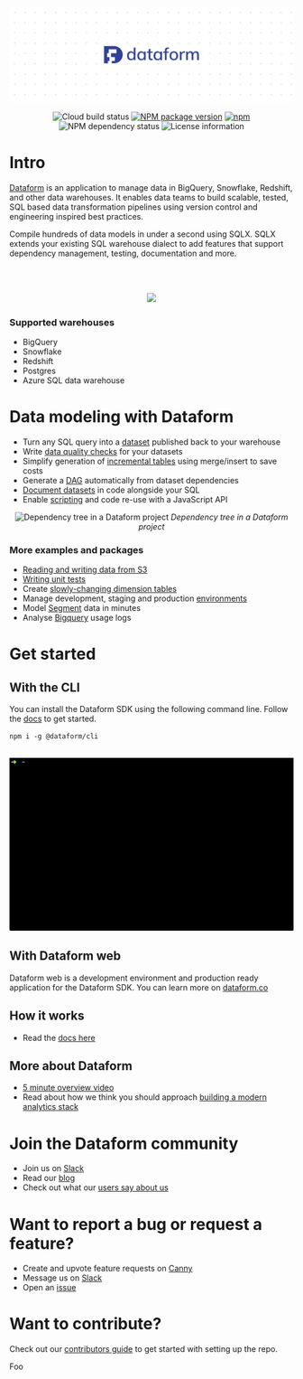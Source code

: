 <p align="center">
  <img src="https://github.com/dataform-co/dataform/blob/master/static/images/github_bg.png">
</p>
<div align="center">
  <img src="https://storage.googleapis.com/dataform-cloud-build-badges/build/status.svg" alt="Cloud build status"/>
  <a href="https://www.npmjs.com/package/@dataform/cli"><img src="https://badge.fury.io/js/%40dataform%2Fcli.svg" alt="NPM package version" /></a>
  <a href="https://www.npmjs.com/package/@dataform/cli"><img alt="npm" src="https://img.shields.io/npm/dm/@dataform/cli.svg" alt="Monthly downloads" /></a>
</div>
<div align="center">
  <img src="https://david-dm.org/dataform-co/dataform.svg" alt="NPM dependency status" />
  <!-- <img src="https://join.slack.com/t/dataform-users/shared_invite/zt-dark6b7k-r5~12LjYL1a17Vgma2ru2A/badge.svg" alt="Dataform Slack" /> -->
  <img src="https://img.shields.io/github/license/dataform-co/dataform.svg" alt="License information" />
</div>
<div align="center">
  <!-- <a href="https://twitter.com/dataform"><img src="https://img.shields.io/twitter/follow/dataform.svg?style=social" alt="Follow Dataform on Twitter" /></a> -->
</div>

# Intro

[Dataform](https://dataform.co/?utm_medium=organic&utm_source=github_readme) is an application to manage data in BigQuery, Snowflake, Redshift, and other data warehouses. It enables data teams to build scalable, tested, SQL based data transformation pipelines using version control and engineering inspired best practices. 

Compile hundreds of data models in under a second using SQLX. SQLX extends your existing SQL warehouse dialect to add features that support dependency management, testing, documentation and more.

<br/>
<br/>

<p align="center">
  <img src="https://assets.dataform.co/github-readme/single-source-of-truth%20(1).png">
</p>

### Supported warehouses
* BigQuery
* Snowflake
* Redshift
* Postgres
* Azure SQL data warehouse

# Data modeling with Dataform

* Turn any SQL query into a [dataset](https://docs.dataform.co/guides/datasets?utm_medium=organic&utm_source=github_readme) published back to your warehouse
* Write [data quality checks](https://docs.dataform.co/guides/assertions?utm_medium=organic&utm_source=github_readme) for your datasets
* Simplify generation of [incremental tables](https://docs.dataform.co/guides/incremental-datasets?utm_medium=organic&utm_source=github_readme) using merge/insert to save costs
* Generate a [DAG](https://docs.dataform.co/guides/datasets#referencing-other-datasets?utm_medium=organic&utm_source=github_readme) automatically from dataset dependencies
* [Document datasets](https://docs.dataform.co/guides/documentation?utm_medium=organic&utm_source=github_readme) in code alongside your SQL
* Enable [scripting](https://docs.dataform.co/guides/js-api?utm_medium=organic&utm_source=github_readme) and code re-use with a JavaScript API

<div align="center">
  <img src="https://assets.dataform.co/docs/introduction/simple_dag.png" alt="Dependency tree in a Dataform project">
<i>Dependency tree in a Dataform project</i>
</div>

### More examples and packages

* [Reading and writing data from S3](https://dataform.co/blog/import-data-s3-to-redshift?utm_medium=organic&utm_source=github_readme)
* [Writing unit tests](https://docs.dataform.co/guides/tests?utm_medium=organic&utm_source=github_readme)
* Create [slowly-changing dimension tables](https://github.com/dataform-co/dataform-scd?utm_medium=organic&utm_source=github_readme)
* Manage development, staging and production [environments](https://docs.dataform.co/dataform-web/guides/environments?utm_medium=organic&utm_source=github_readme)
* Model [Segment](https://dataform.co/blog/segment-package?utm_medium=organic&utm_source=github_readme) data in minutes
* Analyse [Bigquery](https://docs.dataform.co/packages/dataform-bq-audit-logs?utm_medium=organic&utm_source=github_readme) usage logs


# Get started

## With the CLI

You can install the Dataform SDK using the following command line. Follow the [docs](https://docs.dataform.co/guides/command-line-interface/?utm_medium=organic&utm_source=github_readme) to get started.


```
npm i -g @dataform/cli
```

<br/>

<img width="700" src="https://github.com/dataform-co/dataform/blob/master/static/images/gif.gif">

## With Dataform web

Dataform web is a development environment and production ready application for the Dataform SDK. You can learn more on [dataform.co](https://dataform.co/?utm_medium=organic&utm_source=github_readme?utm_medium=organic&utm_source=github_readme)

## How it works

- Read the [docs here](https://docs.dataform.co/getting-started#how-does-it-work?utm_medium=organic&utm_source=github_readme)

## More about Dataform
* [5 minute overview video](https://www.youtube.com/watch?v=axDKf0_FhYU&t=39s)
* Read about how we think you should approach [building a modern analytics stack](https://dataform.co/blog/modern-data-stack?utm_medium=organic&utm_source=github_readme)

# Join the Dataform community
* Join us on [Slack](https://join.slack.com/t/dataform-users/shared_invite/zt-dark6b7k-r5~12LjYL1a17Vgma2ru2A)
* Read our [blog](https://dataform.co/blog?utm_medium=organic&utm_source=github_readme)
* Check out what our [users say about us](https://dataform.co/customers?utm_medium=organic&utm_source=github_readme)

# Want to report a bug or request a feature?
* Create and upvote feature requests on [Canny](https://dataform.canny.io/admin/board/feature-requests)
* Message us on [Slack](https://join.slack.com/t/dataform-users/shared_invite/zt-dark6b7k-r5~12LjYL1a17Vgma2ru2A)
* Open an [issue](https://github.com/dataform-co/dataform/issues)

# Want to contribute?
Check out our [contributors guide](https://github.com/dataform-co/dataform/blob/master/contributing.md) to get started with setting up the repo.

Foo